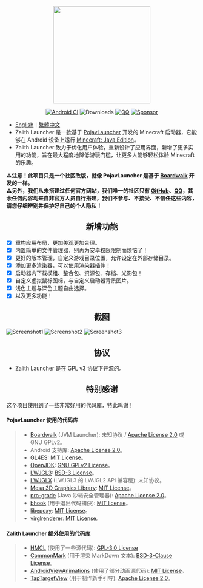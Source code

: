 <div align="center">
    <img width="256" src="ZalithLauncher/src/main/res/drawable/app_name_title.png"></img>
</div>

<div align="center">

[![Android CI](https://github.com/ZalithLauncher/ZalithLauncher/actions/workflows/android.yml/badge.svg)](https://github.com/ZalithLauncher/ZalithLauncher/actions/workflows/android.yml)
![Downloads](https://img.shields.io/github/downloads/ZalithLauncher/ZalithLauncher/total)
[![QQ](https://img.shields.io/badge/QQ-blue)](https://qm.qq.com/q/2MVxS0B29y)
[![Sponsor](https://img.shields.io/badge/sponsor-30363D?logo=GitHub-Sponsors)](https://afdian.com/a/MovTery)

</div>

- <a href="/README.md">English</a>丨<a href="/README-ZH_TW.md">繁體中文</a>
- Zalith Launcher 是一款基于 [PojavLauncher](https://github.com/PojavLauncherTeam/PojavLauncher) 开发的 Minecraft 启动器，它能够在 Android 设备上运行 [Minecraft: Java Edition](https://www.minecraft.net/)。
- Zalith Launcher 致力于优化用户体验，重新设计了应用界面，新增了更多实用的功能，旨在最大程度地降低游玩门槛，让更多人能够轻松体验 Minecraft 的乐趣。

⚠️**注意！此项目只是一个社区改版，就像 PojavLauncher 是基于 [Boardwalk](https://github.com/zhuowei/Boardwalk) 开发的一样。**  
⚠️**另外，我们从未搭建过任何官方网站，我们唯一的社区只有 [GitHub](https://github.com/ZalithLauncher)、[QQ](https://qm.qq.com/q/2MVxS0B29y)，其余任何内容均来自非官方人员自行搭建，我们不参与、不接受、不信任这些内容，请您仔细辨别并保护好自己的个人隐私！**

<h2 align="center">新增功能</h2>

- [x] 重构应用布局，更加美观更加合理。
- [x] 内置简单的文件管理器，别再为安卓权限限制而烦恼了！
- [x] 更好的版本管理，自定义游戏目录位置，允许设定在外部存储目录。
- [x] 添加更多渲染器，可以使用渲染器插件！
- [x] 启动器内下载模组、整合包、资源包、存档、光影包！
- [x] 自定义虚拟鼠标图标，与自定义启动器背景图片。
- [x] 浅色主题与深色主题自由选择。
- [x] 以及更多功能！

<h2 align="center">截图</h2>

![Screenshot1](/.github/images/Screenshot_Launcher_Light_ZH_CN.jpg)
![Screenshot2](/.github/images/Screenshot_Launcher_Dark_ZH_CN.jpg)
![Screenshot3](/.github/images/Screenshot_Game_ZH_CN.jpg)

<h2 align="center">协议</h2>

- Zalith Launcher 是在 GPL v3 协议下开源的。

<h2 align="center">特别感谢</h2>

这个项目使用到了一些非常好用的代码库，特此鸣谢！

#### PojavLauncher 使用的代码库

>- [Boardwalk](https://github.com/zhuowei/Boardwalk) (JVM Launcher): 未知协议 / [Apache License 2.0](https://github.com/zhuowei/Boardwalk/blob/master/LICENSE) 或 GNU GPLv2。
>- Android 支持库: [Apache License 2.0](https://android.googlesource.com/platform/prebuilts/maven_repo/android/+/master/NOTICE.txt)。
>- [GL4ES](https://github.com/PojavLauncherTeam/gl4es): [MIT License](https://github.com/ptitSeb/gl4es/blob/master/LICENSE)。
>- [OpenJDK](https://github.com/PojavLauncherTeam/openjdk-multiarch-jdk8u): [GNU GPLv2 License](https://openjdk.java.net/legal/gplv2+ce.html)。
>- [LWJGL3](https://github.com/PojavLauncherTeam/lwjgl3): [BSD-3 License](https://github.com/LWJGL/lwjgl3/blob/master/LICENSE.md)。
>- [LWJGLX](https://github.com/PojavLauncherTeam/lwjglx) (LWJGL3 的 LWJGL2 API 兼容层): 未知协议。
>- [Mesa 3D Graphics Library](https://gitlab.freedesktop.org/mesa/mesa): [MIT License](https://docs.mesa3d.org/license.html)。
>- [pro-grade](https://github.com/pro-grade/pro-grade) (Java 沙箱安全管理器): [Apache License 2.0](https://github.com/pro-grade/pro-grade/blob/master/LICENSE.txt)。
>- [bhook](https://github.com/bytedance/bhook) (用于退出代码捕获): [MIT license](https://github.com/bytedance/bhook/blob/main/LICENSE)。
>- [libepoxy](https://github.com/anholt/libepoxy): [MIT License](https://github.com/anholt/libepoxy/blob/master/COPYING)。
>- [virglrenderer](https://github.com/PojavLauncherTeam/virglrenderer): [MIT License](https://gitlab.freedesktop.org/virgl/virglrenderer/-/blob/master/COPYING)。

#### Zalith Launcher 额外使用的代码库

>- [HMCL](https://github.com/HMCL-dev/HMCL) (使用了一些源代码): [GPL-3.0 License](https://github.com/HMCL-dev/HMCL/blob/main/LICENSE)
>- [CommonMark](https://github.com/thephpleague/commonmark) (用于渲染 MarkDown 文本): [BSD-3-Clause License](https://github.com/thephpleague/commonmark/blob/2.5/LICENSE)。
>- [AndroidViewAnimations](https://github.com/daimajia/AndroidViewAnimations) (使用了部分动画源代码): [MIT License](https://github.com/daimajia/AndroidViewAnimations/blob/master/License)。
>- [TapTargetView](https://github.com/KeepSafe/TapTargetView) (用于制作新手引导): [Apache License 2.0](https://github.com/KeepSafe/TapTargetView/blob/master/LICENSE)。
